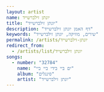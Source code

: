 ```yaml
---
layout: artist
name: יונתן זילברשייד
title: "יונתן זילברשייד"
description: "דף האמן יונתן זילברשייד"
keywords: "שירים, מוזיקה, יונתן זילברשייד"
permalink: /artists/יונתן-זילברשייד
redirect_from:
  - /artists/list/יונתן זילברשייד
songs:
  - number: "32784"
    name: "ים ביי בידי ביי ביי"
    album: "סינגלים"
    artist: "יונתן זילברשייד"
---
```

